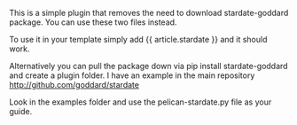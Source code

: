 This is a simple plugin that removes the need to download stardate-goddard package.  You can use these two files instead.

To use it in your template simply add {{ article.stardate }} and it should work.

Alternatively you can pull the package down via pip install stardate-goddard and create a plugin folder.  I have an example in the main repository http://github.com/goddard/stardate

Look in the examples folder and use the pelican-stardate.py file as your guide.
